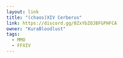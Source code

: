 ```yaml
---
layout: link
title: "(chaos)XIV Cerberus"
link: https://discord.gg/0ZxYbZOJBFGPHFCA
owner: "KuraBloodlust"
tags: 
  - MMO
  - FFXIV
---
```

